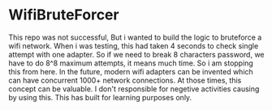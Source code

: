 # WifiBruteForcer
This repo was not successful, But i wanted to build the logic to bruteforce a wifi network. When i was testing, this had taken 4 seconds to check single attempt with one adapter. So if we need to break 8 characters password, we have to do 8^8 maximum attempts, it means much time. So i am stopping this from here. In the future, modern wifi adapters can be invented which can have concurrent 1000+ network connections. At those times, this concept can be valuable. I don't responsible for negetive activities causing by using this. This has built for learning purposes only.
